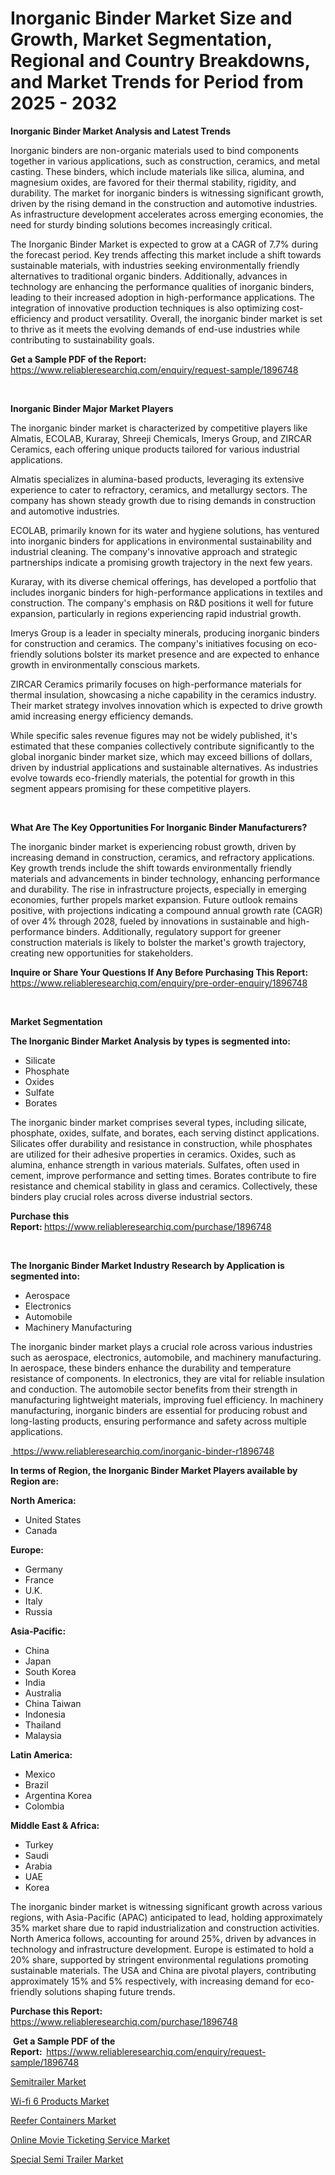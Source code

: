 <p><h1>Inorganic Binder Market Size and Growth, Market Segmentation, Regional and Country Breakdowns, and Market Trends for Period from 2025 -  2032</h1></p><p><strong>Inorganic Binder Market Analysis and Latest Trends</strong></p>
<p><p>Inorganic binders are non-organic materials used to bind components together in various applications, such as construction, ceramics, and metal casting. These binders, which include materials like silica, alumina, and magnesium oxides, are favored for their thermal stability, rigidity, and durability. The market for inorganic binders is witnessing significant growth, driven by the rising demand in the construction and automotive industries. As infrastructure development accelerates across emerging economies, the need for sturdy binding solutions becomes increasingly critical.</p><p>The Inorganic Binder Market is expected to grow at a CAGR of 7.7% during the forecast period. Key trends affecting this market include a shift towards sustainable materials, with industries seeking environmentally friendly alternatives to traditional organic binders. Additionally, advances in technology are enhancing the performance qualities of inorganic binders, leading to their increased adoption in high-performance applications. The integration of innovative production techniques is also optimizing cost-efficiency and product versatility. Overall, the inorganic binder market is set to thrive as it meets the evolving demands of end-use industries while contributing to sustainability goals.</p></p>
<p><strong>Get a Sample PDF of the Report:&nbsp;</strong> <a href="https://www.reliableresearchiq.com/enquiry/request-sample/1896748?utm_campaign=2196&utm_medium=2&utm_source=Github&utm_content=ia&utm_term=31012025&utm_id=inorganic-binder">https://www.reliableresearchiq.com/enquiry/request-sample/1896748</a></p>
<p>&nbsp;</p>
<p><strong>Inorganic Binder Major Market Players</strong></p>
<p><p>The inorganic binder market is characterized by competitive players like Almatis, ECOLAB, Kuraray, Shreeji Chemicals, Imerys Group, and ZIRCAR Ceramics, each offering unique products tailored for various industrial applications. </p><p>Almatis specializes in alumina-based products, leveraging its extensive experience to cater to refractory, ceramics, and metallurgy sectors. The company has shown steady growth due to rising demands in construction and automotive industries. </p><p>ECOLAB, primarily known for its water and hygiene solutions, has ventured into inorganic binders for applications in environmental sustainability and industrial cleaning. The company's innovative approach and strategic partnerships indicate a promising growth trajectory in the next few years.</p><p>Kuraray, with its diverse chemical offerings, has developed a portfolio that includes inorganic binders for high-performance applications in textiles and construction. The company's emphasis on R&D positions it well for future expansion, particularly in regions experiencing rapid industrial growth.</p><p>Imerys Group is a leader in specialty minerals, producing inorganic binders for construction and ceramics. The company's initiatives focusing on eco-friendly solutions bolster its market presence and are expected to enhance growth in environmentally conscious markets. </p><p>ZIRCAR Ceramics primarily focuses on high-performance materials for thermal insulation, showcasing a niche capability in the ceramics industry. Their market strategy involves innovation which is expected to drive growth amid increasing energy efficiency demands.</p><p>While specific sales revenue figures may not be widely published, it's estimated that these companies collectively contribute significantly to the global inorganic binder market size, which may exceed billions of dollars, driven by industrial applications and sustainable alternatives. As industries evolve towards eco-friendly materials, the potential for growth in this segment appears promising for these competitive players.</p></p>
<p>&nbsp;</p>
<p><strong>What Are The Key Opportunities For Inorganic Binder Manufacturers?</strong></p>
<p><p>The inorganic binder market is experiencing robust growth, driven by increasing demand in construction, ceramics, and refractory applications. Key growth trends include the shift towards environmentally friendly materials and advancements in binder technology, enhancing performance and durability. The rise in infrastructure projects, especially in emerging economies, further propels market expansion. Future outlook remains positive, with projections indicating a compound annual growth rate (CAGR) of over 4% through 2028, fueled by innovations in sustainable and high-performance binders. Additionally, regulatory support for greener construction materials is likely to bolster the market's growth trajectory, creating new opportunities for stakeholders.</p></p>
<p><strong>Inquire or Share Your Questions If Any Before Purchasing This Report:</strong> <a href="https://www.reliableresearchiq.com/enquiry/pre-order-enquiry/1896748?utm_campaign=2196&utm_medium=2&utm_source=Github&utm_content=ia&utm_term=31012025&utm_id=inorganic-binder">https://www.reliableresearchiq.com/enquiry/pre-order-enquiry/1896748</a></p>
<p>&nbsp;</p>
<p><strong>Market Segmentation</strong></p>
<p><strong>The Inorganic Binder Market Analysis by types is segmented into:</strong></p>
<p><ul><li>Silicate</li><li>Phosphate</li><li>Oxides</li><li>Sulfate</li><li>Borates</li></ul></p>
<p><p>The inorganic binder market comprises several types, including silicate, phosphate, oxides, sulfate, and borates, each serving distinct applications. Silicates offer durability and resistance in construction, while phosphates are utilized for their adhesive properties in ceramics. Oxides, such as alumina, enhance strength in various materials. Sulfates, often used in cement, improve performance and setting times. Borates contribute to fire resistance and chemical stability in glass and ceramics. Collectively, these binders play crucial roles across diverse industrial sectors.</p></p>
<p><strong>Purchase this Report:&nbsp;</strong><a href="https://www.reliableresearchiq.com/purchase/1896748?utm_campaign=2196&utm_medium=2&utm_source=Github&utm_content=ia&utm_term=31012025&utm_id=inorganic-binder">https://www.reliableresearchiq.com/purchase/1896748</a></p>
<p>&nbsp;</p>
<p><strong>The Inorganic Binder Market Industry Research by Application is segmented into:</strong></p>
<p><ul><li>Aerospace</li><li>Electronics</li><li>Automobile</li><li>Machinery Manufacturing</li></ul></p>
<p><p>The inorganic binder market plays a crucial role across various industries such as aerospace, electronics, automobile, and machinery manufacturing. In aerospace, these binders enhance the durability and temperature resistance of components. In electronics, they are vital for reliable insulation and conduction. The automobile sector benefits from their strength in manufacturing lightweight materials, improving fuel efficiency. In machinery manufacturing, inorganic binders are essential for producing robust and long-lasting products, ensuring performance and safety across multiple applications.</p></p>
<p><a href="https://www.reliableresearchiq.com/inorganic-binder-r1896748?utm_campaign=2196&utm_medium=2&utm_source=Github&utm_content=ia&utm_term=31012025&utm_id=inorganic-binder">&nbsp;https://www.reliableresearchiq.com/inorganic-binder-r1896748</a></p>
<p><strong>In terms of Region, the Inorganic Binder Market Players available by Region are:</strong></p>
<p>
    <p> <strong> North America: </strong>
        <ul>
            <li>United States</li>
            <li>Canada</li>
        </ul>
        </p> 
    <p> <strong> Europe: </strong>
        <ul>
            <li>Germany</li>
            <li>France</li>
            <li>U.K.</li>
            <li>Italy</li>
            <li>Russia</li>
        </ul>
        </p> 
    <p> <strong> Asia-Pacific: </strong>
        <ul>
            <li>China</li>
            <li>Japan</li>
            <li>South Korea</li>
            <li>India</li>
            <li>Australia</li>
            <li>China Taiwan</li>
            <li>Indonesia</li>
            <li>Thailand</li>
            <li>Malaysia</li>
        </ul>
        </p> 
    <p> <strong> Latin America: </strong>
        <ul>
            <li>Mexico</li>
            <li>Brazil</li>
            <li>Argentina Korea</li>
            <li>Colombia</li>
        </ul>
        </p> 
    <p> <strong> Middle East & Africa: </strong>
        <ul>
            <li>Turkey</li>
            <li>Saudi</li>
            <li>Arabia</li>
            <li>UAE</li>
            <li>Korea</li>
        </ul>
    </p>
    </p>
<p><p>The inorganic binder market is witnessing significant growth across various regions, with Asia-Pacific (APAC) anticipated to lead, holding approximately 35% market share due to rapid industrialization and construction activities. North America follows, accounting for around 25%, driven by advances in technology and infrastructure development. Europe is estimated to hold a 20% share, supported by stringent environmental regulations promoting sustainable materials. The USA and China are pivotal players, contributing approximately 15% and 5% respectively, with increasing demand for eco-friendly solutions shaping future trends.</p></p>
<p><strong>Purchase this Report: </strong><a href="https://www.reliableresearchiq.com/purchase/1896748?utm_campaign=2196&utm_medium=2&utm_source=Github&utm_content=ia&utm_term=31012025&utm_id=inorganic-binder">https://www.reliableresearchiq.com/purchase/1896748</a></p>
<p>&nbsp;<strong>Get a Sample PDF of the Report:&nbsp;&nbsp;</strong><a href="https://www.reliableresearchiq.com/enquiry/request-sample/1896748?utm_campaign=2196&utm_medium=2&utm_source=Github&utm_content=ia&utm_term=31012025&utm_id=inorganic-binder">https://www.reliableresearchiq.com/enquiry/request-sample/1896748</a></p>
<p><strong></strong></p>
<p><p><a href="https://www.linkedin.com/pulse/understanding-13-cagrforecast-semitrailer-industry-from-cstwf?utm_campaign=2196&utm_medium=2&utm_source=Github&utm_content=ia&utm_term=31012025&utm_id=inorganic-binder">Semitrailer Market</a></p><p><a href="https://www.linkedin.com/pulse/deep-insights-wi-fi-6-products-market-size-growing-demand-riukc?utm_campaign=2196&utm_medium=2&utm_source=Github&utm_content=ia&utm_term=31012025&utm_id=inorganic-binder">Wi-fi 6 Products Market</a></p><p><a href="https://www.linkedin.com/pulse/latest-forecast-shows-reefer-containers-market-size-4yuqe?utm_campaign=2196&utm_medium=2&utm_source=Github&utm_content=ia&utm_term=31012025&utm_id=inorganic-binder">Reefer Containers Market</a></p><p><a href="https://www.linkedin.com/pulse/projecting-online-movie-ticketing-service-markets-rapid-growthwith-sg0oc?utm_campaign=2196&utm_medium=2&utm_source=Github&utm_content=ia&utm_term=31012025&utm_id=inorganic-binder">Online Movie Ticketing Service Market</a></p><p><a href="https://www.linkedin.com/pulse/exploring-special-semi-trailer-market-trends-size-expected-vmrxf?utm_campaign=2196&utm_medium=2&utm_source=Github&utm_content=ia&utm_term=31012025&utm_id=inorganic-binder">Special Semi Trailer Market</a></p></p>